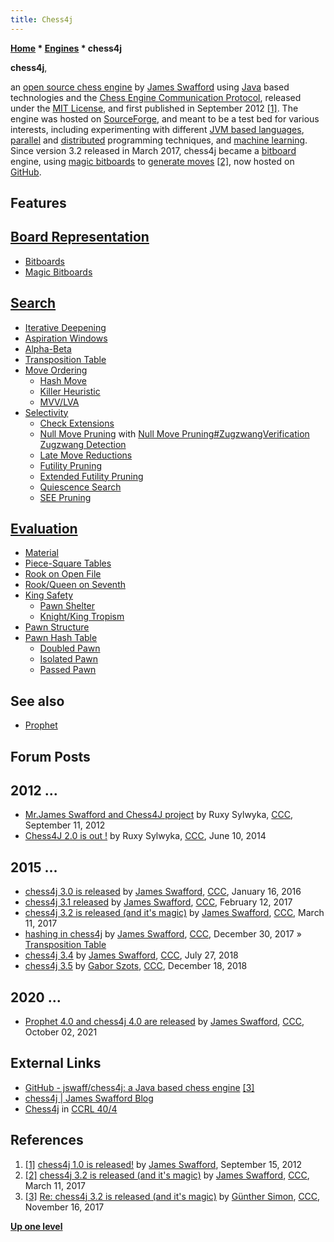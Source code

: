 ```yaml
---
title: Chess4j
---
```

**[Home](Home "Home") * [Engines](Engines "Engines") * chess4j**

**chess4j**,

an [open source chess engine](Category:Open_Source "Category:Open Source") by [James Swafford](James_Swafford "James Swafford") using [Java](Java "Java") based technologies
and the [Chess Engine Communication Protocol](Chess_Engine_Communication_Protocol "Chess Engine Communication Protocol"), released under the [MIT License](Massachusetts_Institute_of_Technology#License "Massachusetts Institute of Technology"),
and first published in September 2012 <a id="cite-note-1" href="#cite-ref-1">[1]</a>.
The engine was hosted on [SourceForge](https://en.wikipedia.org/wiki/SourceForge), and meant to be a test bed for various interests, including experimenting with different [JVM based languages](https://en.wikipedia.org/wiki/List_of_JVM_languages), [parallel](Parallel_Search "Parallel Search") and [distributed](https://en.wikipedia.org/wiki/Distributed_computing) programming techniques, and [machine learning](Learning "Learning").
Since version 3.2 released in March 2017, chess4j became a [bitboard](Bitboards "Bitboards") engine, using [magic bitboards](Magic_Bitboards "Magic Bitboards") to [generate moves](Move_Generation "Move Generation") <a id="cite-note-2" href="#cite-ref-2">[2]</a>, now hosted on [GitHub](https://en.wikipedia.org/wiki/GitHub).

## Features

## [Board Representation](Board_Representation "Board Representation")

- [Bitboards](Bitboards "Bitboards")
- [Magic Bitboards](Magic_Bitboards "Magic Bitboards")

## [Search](Search "Search")

- [Iterative Deepening](Iterative_Deepening "Iterative Deepening")
- [Aspiration Windows](Aspiration_Windows "Aspiration Windows")
- [Alpha-Beta](Alpha-Beta "Alpha-Beta")
- [Transposition Table](Transposition_Table "Transposition Table")
- [Move Ordering](Move_Ordering "Move Ordering")
  - [Hash Move](Hash_Move "Hash Move")
  - [Killer Heuristic](Killer_Heuristic "Killer Heuristic")
  - [MVV/LVA](MVV-LVA "MVV-LVA")
- [Selectivity](Selectivity "Selectivity")
  - [Check Extensions](Check_Extensions "Check Extensions")
  - [Null Move Pruning](Null_Move_Pruning "Null Move Pruning") with [Null Move Pruning#ZugzwangVerification Zugzwang Detection](Null_Move_Pruning#ZugzwangVerification_Zugzwang_Detection "Null Move Pruning")
  - [Late Move Reductions](Late_Move_Reductions "Late Move Reductions")
  - [Futility Pruning](Futility_Pruning "Futility Pruning")
  - [Extended Futility Pruning](Futility_Pruning#Extendedfutilitypruning "Futility Pruning")
  - [Quiescence Search](Quiescence_Search "Quiescence Search")
  - [SEE Pruning](Static_Exchange_Evaluation "Static Exchange Evaluation")

## [Evaluation](Evaluation "Evaluation")

- [Material](Material "Material")
- [Piece-Square Tables](Piece-Square_Tables "Piece-Square Tables")
- [Rook on Open File](Rook_on_Open_File "Rook on Open File")
- [Rook/Queen on Seventh](Rook_on_Seventh "Rook on Seventh")
- [King Safety](King_Safety "King Safety")
  - [Pawn Shelter](King_Safety#PawnShield "King Safety")
  - [Knight/King Tropism](King_Safety#KingTropism "King Safety")
- [Pawn Structure](Pawn_Structure "Pawn Structure")
- [Pawn Hash Table](Pawn_Hash_Table "Pawn Hash Table")
  - [Doubled Pawn](Doubled_Pawn "Doubled Pawn")
  - [Isolated Pawn](Isolated_Pawn "Isolated Pawn")
  - [Passed Pawn](Passed_Pawn "Passed Pawn")

## See also

- [Prophet](Prophet "Prophet")

## Forum Posts

## 2012 ...

- [Mr.James Swafford and Chess4J project](http://www.talkchess.com/forum/viewtopic.php?t=45090) by Ruxy Sylwyka, [CCC](CCC "CCC"), September 11, 2012
- [Chess4J 2.0 is out !](http://www.talkchess.com/forum3/viewtopic.php?f=2&t=52597) by Ruxy Sylwyka, [CCC](CCC "CCC"), June 10, 2014

## 2015 ...

- [chess4j 3.0 is released](http://www.talkchess.com/forum/viewtopic.php?t=58934) by [James Swafford](James_Swafford "James Swafford"), [CCC](CCC "CCC"), January 16, 2016
- [chess4j 3.1 released](http://www.talkchess.com/forum/viewtopic.php?t=63157) by [James Swafford](James_Swafford "James Swafford"), [CCC](CCC "CCC"), February 12, 2017
- [chess4j 3.2 is released (and it's magic)](http://www.talkchess.com/forum/viewtopic.php?t=63412) by [James Swafford](James_Swafford "James Swafford"), [CCC](CCC "CCC"), March 11, 2017
- [hashing in chess4j](http://www.talkchess.com/forum/viewtopic.php?t=66183) by [James Swafford](James_Swafford "James Swafford"), [CCC](CCC "CCC"), December 30, 2017 » [Transposition Table](Transposition_Table "Transposition Table")
- [chess4j 3.4](http://www.talkchess.com/forum3/viewtopic.php?f=2&t=68089) by [James Swafford](James_Swafford "James Swafford"), [CCC](CCC "CCC"), July 27, 2018
- [chess4j 3.5](http://www.talkchess.com/forum3/viewtopic.php?f=2&t=69303) by [Gabor Szots](Gabor_Szots "Gabor Szots"), [CCC](CCC "CCC"), December 18, 2018

## 2020 ...

- [Prophet 4.0 and chess4j 4.0 are released](https://www.talkchess.com/forum3/viewtopic.php?f=2&t=78314) by [James Swafford](James_Swafford "James Swafford"), [CCC](CCC "CCC"), October 02, 2021

## External Links

- [GitHub - jswaff/chess4j: a Java based chess engine](https://github.com/jswaff/chess4j) <a id="cite-note-3" href="#cite-ref-3">[3]</a>
- [chess4j | James Swafford Blog](http://www.jamesswafford.com/chess4j/)
- [Chess4j](http://www.computerchess.org.uk/ccrl/404/cgi/compare_engines.cgi?family=Chess4j&print=Rating+list&print=Results+table&print=LOS+table&print=Ponder+hit+table&print=Eval+difference+table&print=Comopp+gamenum+table&print=Overlap+table&print=Score+with+common+opponents) in [CCRL 40/4](CCRL "CCRL")

## References

1. <a id="cite-ref-1" href="#cite-note-1">[1]</a> [chess4j 1.0 is released!](http://www.jamesswafford.com/2012/09/15/chess4j-1-0-is-released/) by [James Swafford](James_Swafford "James Swafford"), September 15, 2012
1. <a id="cite-ref-2" href="#cite-note-2">[2]</a> [chess4j 3.2 is released (and it's magic)](http://www.talkchess.com/forum/viewtopic.php?t=63412) by [James Swafford](James_Swafford "James Swafford"), [CCC](CCC "CCC"), March 11, 2017
1. <a id="cite-ref-3" href="#cite-note-3">[3]</a> [Re: chess4j 3.2 is released (and it's magic)](http://www.talkchess.com/forum/viewtopic.php?t=63412&start=4) by [Günther Simon](G%C3%BCnther_Simon "Günther Simon"), [CCC](CCC "CCC"), November 16, 2017

**[Up one level](Engines "Engines")**

